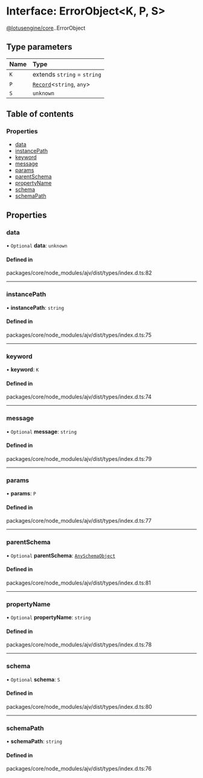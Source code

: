 # Interface: ErrorObject<K, P, S\>

[@lotusengine/core](../wiki/@lotusengine.core).[<internal>](../wiki/@lotusengine.core.%3Cinternal%3E).ErrorObject

## Type parameters

| Name | Type |
| :------ | :------ |
| `K` | extends `string` = `string` |
| `P` | [`Record`](../wiki/@lotusengine.core.%3Cinternal%3E#record)<`string`, `any`\> |
| `S` | `unknown` |

## Table of contents

### Properties

- [data](../wiki/@lotusengine.core.%3Cinternal%3E.ErrorObject#data)
- [instancePath](../wiki/@lotusengine.core.%3Cinternal%3E.ErrorObject#instancepath)
- [keyword](../wiki/@lotusengine.core.%3Cinternal%3E.ErrorObject#keyword)
- [message](../wiki/@lotusengine.core.%3Cinternal%3E.ErrorObject#message)
- [params](../wiki/@lotusengine.core.%3Cinternal%3E.ErrorObject#params)
- [parentSchema](../wiki/@lotusengine.core.%3Cinternal%3E.ErrorObject#parentschema)
- [propertyName](../wiki/@lotusengine.core.%3Cinternal%3E.ErrorObject#propertyname)
- [schema](../wiki/@lotusengine.core.%3Cinternal%3E.ErrorObject#schema)
- [schemaPath](../wiki/@lotusengine.core.%3Cinternal%3E.ErrorObject#schemapath)

## Properties

### data

• `Optional` **data**: `unknown`

#### Defined in

packages/core/node_modules/ajv/dist/types/index.d.ts:82

___

### instancePath

• **instancePath**: `string`

#### Defined in

packages/core/node_modules/ajv/dist/types/index.d.ts:75

___

### keyword

• **keyword**: `K`

#### Defined in

packages/core/node_modules/ajv/dist/types/index.d.ts:74

___

### message

• `Optional` **message**: `string`

#### Defined in

packages/core/node_modules/ajv/dist/types/index.d.ts:79

___

### params

• **params**: `P`

#### Defined in

packages/core/node_modules/ajv/dist/types/index.d.ts:77

___

### parentSchema

• `Optional` **parentSchema**: [`AnySchemaObject`](../wiki/@lotusengine.core.%3Cinternal%3E#anyschemaobject)

#### Defined in

packages/core/node_modules/ajv/dist/types/index.d.ts:81

___

### propertyName

• `Optional` **propertyName**: `string`

#### Defined in

packages/core/node_modules/ajv/dist/types/index.d.ts:78

___

### schema

• `Optional` **schema**: `S`

#### Defined in

packages/core/node_modules/ajv/dist/types/index.d.ts:80

___

### schemaPath

• **schemaPath**: `string`

#### Defined in

packages/core/node_modules/ajv/dist/types/index.d.ts:76
